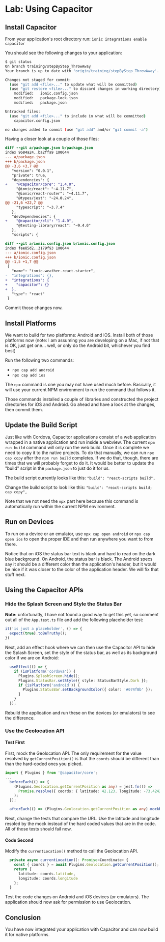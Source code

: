 # Lab: Using Capacitor

## Install Capacitor

From your application's root directory run: `ionic integrations enable capacitor`

You should see the following changes to your application:

```Bash
$ git status
On branch training/stepByStep_ThrowAway
Your branch is up to date with 'origin/training/stepByStep_ThrowAway'.

Changes not staged for commit:
  (use "git add <file>..." to update what will be committed)
  (use "git restore <file>..." to discard changes in working directory)
	modified:   ionic.config.json
	modified:   package-lock.json
	modified:   package.json

Untracked files:
  (use "git add <file>..." to include in what will be committed)
	capacitor.config.json

no changes added to commit (use "git add" and/or "git commit -a")
```

Having a closer look at a couple of those files:

```diff
diff --git a/package.json b/package.json
index 9684a24..ba2ffa9 100644
--- a/package.json
+++ b/package.json
@@ -3,6 +3,7 @@
   "version": "0.0.1",
   "private": true,
   "dependencies": {
+    "@capacitor/core": "1.4.0",
     "@ionic/react": "~4.11.7",
     "@ionic/react-router": "~4.11.7",
     "@types/jest": "~24.0.24",
@@ -21,6 +22,7 @@
     "typescript": "~3.7.4"
   },
   "devDependencies": {
+    "@capacitor/cli": "1.4.0",
     "@testing-library/react": "~9.4.0"
   },
   "scripts": {
```

```diff
diff --git a/ionic.config.json b/ionic.config.json
index fee85d2..3179f93 100644
--- a/ionic.config.json
+++ b/ionic.config.json
@@ -1,5 +1,7 @@
 {
   "name": "ionic-weather-react-starter",
-  "integrations": {},
+  "integrations": {
+    "capacitor": {}
+  },
   "type": "react"
 }
```

Commit those changes now.

## Install Platforms

We want to build for two platforms: Android and iOS. Install both of those platforms now (note: I am assuming you are developing on a Mac, if not that is OK, just get one... well, or only do the Android bit, whichever you find best)

Run the following two commands:

- `npx cap add android`
- `npx cap add ios`

The `npx` command is one you may not have used much before. Basically, it will use your current NPM environment to run the command that follows it.

Those commands installed a couple of libraries and constructed the project directories for iOS and Android. Go ahead and have a look at the changes, then commit them.

## Update the Build Script

Just like with Cordova, Capacitor applications consist of a web application wrapped in a native application and run inside a webview. The current `npm run build` command will only run the web build. Once it is complete we need to copy it to the native projects. To do that manually, we can run `npx cap copy` after the `npm run build` completes. If we do that, though, there are times that we will probably forget to do it. It would be better to update the "build" script in the `package.json` to just do it for us.

The build script currently looks like this: `"build": "react-scripts build",`

Change the build script to look like this: `"build": "react-scripts build; cap copy",`

Note that we not need the `npx` part here because this command is automatically run within the current NPM environment.

## Run on Devices

To run on a device or an emulator, use `npx cap open android` or `npx cap open ios` to open the proper IDE and then run anywhere you want to from there.

Notice that on iOS the status bar text is black and hard to read on the dark blue background. On Android, the status bar is black. The Android specs say it should be a different color than the application's header, but it would be nice if it was closer to the color of the application header. We will fix that stuff next.

## Using the Capacitor APIs

### Hide the Splash Screen and Style the Status Bar

**Note:** unfortunatly, I have not found a good way to get this yet, so comment out all of the `App.test.ts` file and add the following placeholder test:

```TypeScript
it('is just a placeholder', () => {
  expect(true).toBeTruthy();
})
```

Next, add an effect hook where we can then use the Capacitor API to hide the Splash Screen, set the style of the status bar, as well as its background color if we are on Android:

```TypeScript
  useEffect(() => {
    if (isPlatform('cordova')) {
      Plugins.SplashScreen.hide();
      Plugins.StatusBar.setStyle({ style: StatusBarStyle.Dark });
      if (isPlatform('android')) {
        Plugins.StatusBar.setBackgroundColor({ color: '#074f8b' });
      }
    }
  });
```

Rebuild the application and run these on the devices (or emulators) to see the difference.

### Use the Geolocation API

#### Test First

First, mock the Geolocation API. The only requirement for the value resolved by `getCurrentPosition()` is that the `coords` should be different than than the hard-coded ones you picked.

```TypeScript
import { Plugins } from '@capacitor/core';
...
  beforeEach(() => {
    (Plugins.Geolocation.getCurrentPosition as any) = jest.fn(() =>
      Promise.resolve({ coords: { latitude: 42.123, longitude: -73.4242 } })
    );
  });

  afterEach(() => (Plugins.Geolocation.getCurrentPosition as any).mockRestore());
```

Next, change the tests that compare the URL. Use the latitude and longitude resoled by the mock instead of the hard coded values that are in the code. All of those tests should fail now.

#### Code Second

Modify the `currentLocation()` method to call the Geolocation API.

```TypeScript
  private async currentLocation(): Promise<Coordinate> {
    const { coords } = await Plugins.Geolocation.getCurrentPosition();
    return {
      latitude: coords.latitude,
      longitude: coords.longitude
    };
  }
```

Test the code changes on Android and iOS devices (or emulators). The application should now ask for permission to use Geolocation.

## Conclusion

You have now integrated your application with Capacitor and can now build it for native platforms.

